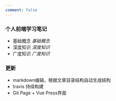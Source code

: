 ```yaml
---
comment: false 
---
```


### 个人前端学习笔记

- 基础概念
$基础概念$
- 深度知识
$深度知识$
- 广度知识
$广度知识$


### 更新
- markdown编辑，根据文章目录结构自动生成结构
- travis 持续构建
- Git Page + Vue Press界面
